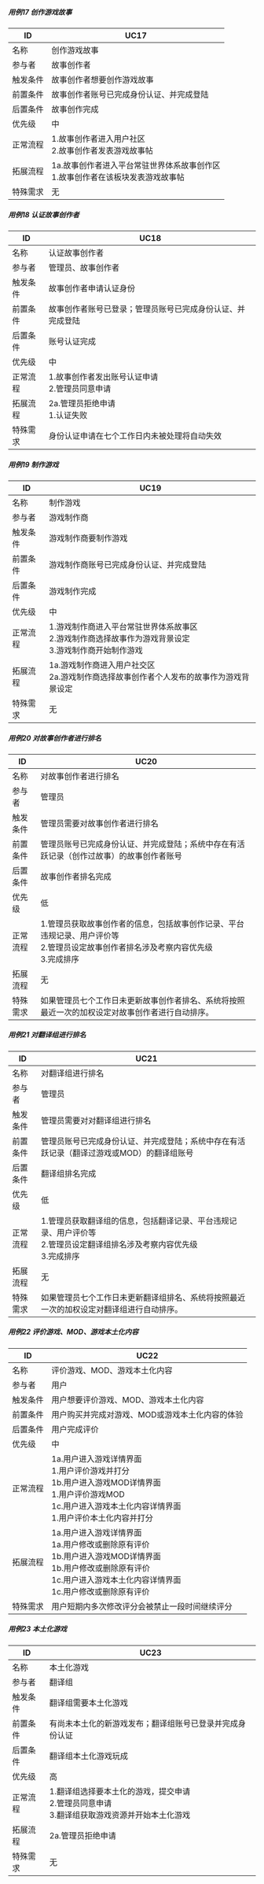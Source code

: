 ##### 用例17 创作游戏故事

| ID       | UC17                                                         |
| -------- | ------------------------------------------------------------ |
| 名称     | 创作游戏故事                                                 |
| 参与者   | 故事创作者                                                   |
| 触发条件 | 故事创作者想要创作游戏故事                                   |
| 前置条件 | 故事创作者账号已完成身份认证、并完成登陆                     |
| 后置条件 | 故事创作完成                                                 |
| 优先级   | 中                                                           |
| 正常流程 | 1.故事创作者进入用户社区<br />2.故事创作者发表游戏故事帖     |
| 拓展流程 | 1a.故事创作者进入平台常驻世界体系故事创作区<br />    1.故事创作者在该板块发表游戏故事帖 |
| 特殊需求 | 无                                                           |

##### 用例18 认证故事创作者

| ID       | UC18                                                       |
| -------- | ---------------------------------------------------------- |
| 名称     | 认证故事创作者                                             |
| 参与者   | 管理员、故事创作者                                         |
| 触发条件 | 故事创作者申请认证身份                                     |
| 前置条件 | 故事创作者账号已登录；管理员账号已完成身份认证、并完成登陆 |
| 后置条件 | 账号认证完成                                               |
| 优先级   | 中                                                         |
| 正常流程 | 1.故事创作者发出账号认证申请<br/>2.管理员同意申请          |
| 拓展流程 | 2a.管理员拒绝申请<br />    1.认证失败                      |
| 特殊需求 | 身份认证申请在七个工作日内未被处理将自动失效               |

##### 用例19 制作游戏

| ID       | UC19                                                         |
| -------- | ------------------------------------------------------------ |
| 名称     | 制作游戏                                                     |
| 参与者   | 游戏制作商                                                   |
| 触发条件 | 游戏制作商要制作游戏                                         |
| 前置条件 | 游戏制作商账号已完成身份认证、并完成登陆                     |
| 后置条件 | 游戏制作完成                                                 |
| 优先级   | 中                                                           |
| 正常流程 | 1.游戏制作商进入平台常驻世界体系故事区<br/>2.游戏制作商选择故事作为游戏背景设定<br/>3.游戏制作商开始制作游戏 |
| 拓展流程 | 1a.游戏制作商进入用户社交区<br />2a.游戏制作商选择故事创作者个人发布的故事作为游戏背景设定 |
| 特殊需求 | 无                                                           |

##### 用例20 对故事创作者进行排名

| ID       | UC20                                                         |
| -------- | ------------------------------------------------------------ |
| 名称     | 对故事创作者进行排名                                         |
| 参与者   | 管理员                                                       |
| 触发条件 | 管理员需要对故事创作者进行排名                               |
| 前置条件 | 管理员账号已完成身份认证、并完成登陆；系统中存在有活跃记录（创作过故事）的故事创作者账号 |
| 后置条件 | 故事创作者排名完成                                           |
| 优先级   | 低                                                           |
| 正常流程 | 1.管理员获取故事创作者的信息，包括故事创作记录、平台违规记录、用户评价等<br />2.管理员设定故事创作者排名涉及考察内容优先级<br/>3.完成排序 |
| 拓展流程 | 无                                                           |
| 特殊需求 | 如果管理员七个工作日未更新故事创作者排名、系统将按照最近一次的加权设定对故事创作者进行自动排序。 |

##### 用例21 对翻译组进行排名

| ID       | UC21                                                         |
| -------- | ------------------------------------------------------------ |
| 名称     | 对翻译组进行排名                                             |
| 参与者   | 管理员                                                       |
| 触发条件 | 管理员需要对对翻译组进行排名                                 |
| 前置条件 | 管理员账号已完成身份认证、并完成登陆；系统中存在有活跃记录（翻译过游戏或MOD）的翻译组账号 |
| 后置条件 | 翻译组排名完成                                               |
| 优先级   | 低                                                           |
| 正常流程 | 1.管理员获取翻译组的信息，包括翻译记录、平台违规记录、用户评价等<br />2.管理员设定翻译组排名涉及考察内容优先级<br/>3.完成排序 |
| 拓展流程 | 无                                                           |
| 特殊需求 | 如果管理员七个工作日未更新翻译组排名、系统将按照最近一次的加权设定对翻译组进行自动排序。 |

##### 用例22 评价游戏、MOD、游戏本土化内容

| ID       | UC22                                                         |
| -------- | ------------------------------------------------------------ |
| 名称     | 评价游戏、MOD、游戏本土化内容                                |
| 参与者   | 用户                                                         |
| 触发条件 | 用户想要评价游戏、MOD、游戏本土化内容                        |
| 前置条件 | 用户购买并完成对游戏、MOD或游戏本土化内容的体验              |
| 后置条件 | 用户完成评价                                                 |
| 优先级   | 中                                                           |
| 正常流程 | 1a.用户进入游戏详情界面<br />     1.用户评价游戏并打分<br />1b.用户进入游戏MOD详情界面<br/>      1.用户评价游戏MOD<br />1c.用户进入游戏本土化内容详情界面<br />      1.用户评价本土化内容并打分 |
| 拓展流程 | 1a.用户进入游戏详情界面<br />     1a.用户修改或删除原有评价<br />1b.用户进入游戏MOD详情界面<br/>      1b.用户修改或删除原有评价<br />1c.用户进入游戏本土化内容详情界面<br />      1c.用户修改或删除原有评价 |
| 特殊需求 | 用户短期内多次修改评分会被禁止一段时间继续评分               |

##### 用例23 本土化游戏

| ID       | UC23                                                         |
| -------- | ------------------------------------------------------------ |
| 名称     | 本土化游戏                                                   |
| 参与者   | 翻译组                                                       |
| 触发条件 | 翻译组需要本土化游戏                                         |
| 前置条件 | 有尚未本土化的新游戏发布；翻译组账号已登录并完成身份认证     |
| 后置条件 | 翻译组本土化游戏玩成                                         |
| 优先级   | 高                                                           |
| 正常流程 | 1.翻译组选择要本土化的游戏，提交申请<br />2.管理员同意申请<br/>3.翻译组获取游戏资源并开始本土化游戏 |
| 拓展流程 | 2a.管理员拒绝申请                                            |
| 特殊需求 | 无                                                           |